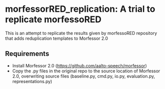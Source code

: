 # morfessorRED_replication: A trial to replicate morfessoRED 
This is an attempt to replicate the results given by morfessoRED repository that adds reduplication templates to Morfessor 2.0

## Requirements
* Install Morfessor 2.0 (https://github.com/aalto-speech/morfessor)
* Copy the .py files in the original repo to the source location of Morfessor 2.0, overwriting source files (baseline.py, cmd.py, io.py, evaluation.py, representations.py)

